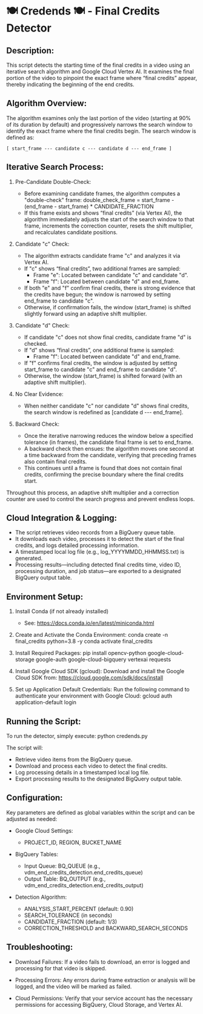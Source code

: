 🍽️ Credends 🍽️ - Final Credits Detector
=========================================

Description:
------------
This script detects the starting time of the final credits in a video using an iterative search
algorithm and Google Cloud Vertex AI. It examines the final portion of the video to pinpoint the
exact frame where “final credits” appear, thereby indicating the beginning of the end credits.

Algorithm Overview:
-------------------
The algorithm examines only the last portion of the video (starting at 90% of its duration by default)
and progressively narrows the search window to identify the exact frame where the final credits begin.
The search window is defined as:

    [ start_frame --- candidate c --- candidate d --- end_frame ]

Iterative Search Process:
-------------------------
1. Pre-Candidate Double-Check:
   - Before examining candidate frames, the algorithm computes a "double-check" frame:
         double_check_frame = start_frame - (end_frame - start_frame) * CANDIDATE_FRACTION
   - If this frame exists and shows “final credits” (via Vertex AI), the algorithm immediately adjusts 
     the start of the search window to that frame, increments the correction counter, resets the shift multiplier,
     and recalculates candidate positions.

2. Candidate "c" Check:
   - The algorithm extracts candidate frame "c" and analyzes it via Vertex AI.
   - If "c" shows “final credits”, two additional frames are sampled:
       * Frame "e": Located between candidate "c" and candidate "d".
       * Frame "f": Located between candidate "d" and end_frame.
   - If both "e" and "f" confirm final credits, there is strong evidence that the credits have begun;
     the window is narrowed by setting end_frame to candidate "c".
   - Otherwise, if confirmation fails, the window (start_frame) is shifted slightly forward using an adaptive shift multiplier.

3. Candidate "d" Check:
   - If candidate "c" does not show final credits, candidate frame "d" is checked.
   - If "d" shows “final credits”, one additional frame is sampled:
       * Frame "f": Located between candidate "d" and end_frame.
   - If "f" confirms final credits, the window is adjusted by setting start_frame to candidate "c"
     and end_frame to candidate "d".
   - Otherwise, the window (start_frame) is shifted forward (with an adaptive shift multiplier).

4. No Clear Evidence:
   - When neither candidate "c" nor candidate "d" shows final credits, the search window is redefined 
     as [candidate d --- end_frame].

5. Backward Check:
   - Once the iterative narrowing reduces the window below a specified tolerance (in frames),
     the candidate final frame is set to end_frame.
   - A backward check then ensues: the algorithm moves one second at a time backward from the candidate,
     verifying that preceding frames also contain final credits.
   - This continues until a frame is found that does not contain final credits, confirming the precise boundary
     where the final credits start.

Throughout this process, an adaptive shift multiplier and a correction counter are used to control the search
progress and prevent endless loops.

Cloud Integration & Logging:
----------------------------
- The script retrieves video records from a BigQuery queue table.
- It downloads each video, processes it to detect the start of the final credits, and logs detailed processing information.
- A timestamped local log file (e.g., log_YYYYMMDD_HHMMSS.txt) is generated.
- Processing results—including detected final credits time, video ID, processing duration, and job status—are exported
  to a designated BigQuery output table.

Environment Setup:
------------------
1. Install Conda (if not already installed)
   - See: https://docs.conda.io/en/latest/miniconda.html

2. Create and Activate the Conda Environment:
   conda create -n final_credits python=3.8 -y
   conda activate final_credits

3. Install Required Packages:
   pip install opencv-python google-cloud-storage google-auth google-cloud-bigquery vertexai requests

4. Install Google Cloud SDK (gcloud):
   Download and install the Google Cloud SDK from:
   https://cloud.google.com/sdk/docs/install

5. Set up Application Default Credentials:
   Run the following command to authenticate your environment with Google Cloud:
       gcloud auth application-default login

Running the Script:
-------------------
To run the detector, simply execute:
   python credends.py

The script will:
   - Retrieve video items from the BigQuery queue.
   - Download and process each video to detect the final credits.
   - Log processing details in a timestamped local log file.
   - Export processing results to the designated BigQuery output table.

Configuration:
--------------
Key parameters are defined as global variables within the script and can be adjusted as needed:

   - Google Cloud Settings:
       - PROJECT_ID, REGION, BUCKET_NAME
       
   - BigQuery Tables:
       - Input Queue: BQ_QUEUE (e.g., vdm_end_credits_detection.end_credits_queue)
       - Output Table: BQ_OUTPUT (e.g., vdm_end_credits_detection.end_credits_output)
       
   - Detection Algorithm:
       - ANALYSIS_START_PERCENT (default: 0.90)
       - SEARCH_TOLERANCE (in seconds)
       - CANDIDATE_FRACTION (default: 1/3)
       - CORRECTION_THRESHOLD and BACKWARD_SEARCH_SECONDS

Troubleshooting:
----------------
- Download Failures:
  If a video fails to download, an error is logged and processing for that video is skipped.

- Processing Errors:
  Any errors during frame extraction or analysis will be logged, and the video will be marked as failed.

- Cloud Permissions:
  Verify that your service account has the necessary permissions for accessing BigQuery, Cloud Storage, and Vertex AI.
